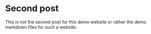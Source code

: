 # Second post

This is not the second post for this demo website or rather the demo markdown files for such a website.
